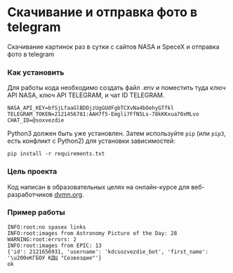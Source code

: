 # Скачивание и отправка фото в telegram

Скачивание картинок раз в сутки с сайтов NASA и SpeceX и отправка фото в telegram

### Как установить

Для работы кода необходимо создать файл .env и поместить туда ключ API NASA, ключ API TELEGRAM, и чат ID TELEGRAM.
```
NASA_API_KEY=bfSjLfaaGlBDOjzUgGUdFgbTCXvNa4bOehyGTfkl
TELEGRAM_TOKEN=2121456781:AAH7f5-Emgli7FfN5Ls-78kKKxua70xMLvo
CHAT_ID=@soxvezdie
```

Python3 должен быть уже установлен. 
Затем используйте `pip` (или `pip3`, есть конфликт с Python2) для установки зависимостей:
```
pip install -r requirements.txt
```

### Цель проекта

Код написан в образовательных целях на онлайн-курсе для веб-разработчиков [dvmn.org](https://dvmn.org/).

### Пример работы

```
INFO:root:no spasex links
INFO:root:images from Astronomy Picture of the Day: 28
WARNING:root:errors: 2
INFO:root:images from EPIC: 13
{'id': 2121656931, 'username': 'kdcsozvezdie_bot', 'first_name': '\u200eКГБОУ КДЦ "Созвездие"'}
ok
```
